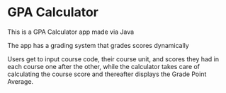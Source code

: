 # GPA Calculator
This is a GPA Calculator app made via Java 

The app has a grading system that grades scores dynamically

Users get to input course code, their course unit, and scores they had in each course one after the other, while the calculator takes care of calculating the course score and thereafter displays the Grade Point Average.
